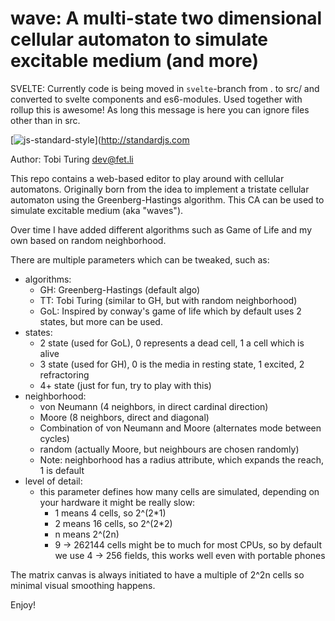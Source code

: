 wave: A multi-state two dimensional cellular automaton to simulate excitable medium (and more)
==============================================================================================

SVELTE: Currently code is being moved in `svelte`-branch from . to src/ and converted to svelte components and es6-modules.
Used together with rollup this is awesome! As long this message is here you can ignore files other than in src.

[![js-standard-style](https://img.shields.io/badge/code%20style-standard-brightgreen.svg)](http://standardjs.com

Author: Tobi Turing <dev@fet.li>

This repo contains a web-based editor to play around with cellular automatons.
Originally born from the idea to implement a tristate cellular automaton using the Greenberg-Hastings algorithm.
This CA can be used to simulate excitable medium (aka "waves").

Over time I have added different algorithms such as Game of Life and my own based on random neighborhood.

There are multiple parameters which can be tweaked, such as:

* algorithms:
	* GH: Greenberg-Hastings (default algo)
    * TT: Tobi Turing (similar to GH, but with random neighborhood)
    * GoL: Inspired by conway's game of life which by default uses 2 states, but more can be used.
* states:
	* 2 state (used for GoL), 0 represents a dead cell, 1 a cell which is alive
	* 3 state (used for GH), 0 is the media in resting state, 1 excited, 2 refractoring
    * 4+ state (just for fun, try to play with this)
* neighborhood:
	* von Neumann (4 neighbors, in direct cardinal direction)
	* Moore (8 neighbors, direct and diagonal)
    * Combination of von Neumann and Moore (alternates mode between cycles)
	* random (actually Moore, but neighbours are chosen randomly)
	* Note: neighborhood has a radius attribute, which expands the reach, 1 is default
* level of detail:
	* this parameter defines how many cells are simulated, depending on your hardware it might be really slow:
		* 1 means 4 cells, so 2^(2*1)
		* 2 means 16 cells, so 2^(2*2)
		* n means 2^(2n)
		* 9 -> 262144 cells might be to much for most CPUs, so by default we use 4 -> 256 fields, this works well even with portable phones

The matrix canvas is always initiated to have a multiple of 2^2n cells so minimal visual smoothing happens.

Enjoy!
